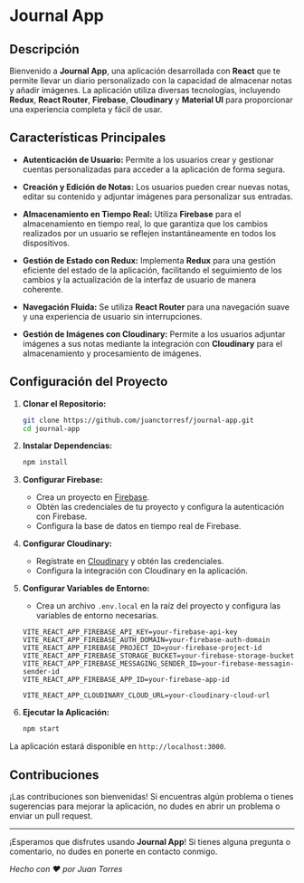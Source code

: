 # Journal App

<!-- ![Journal App Logo](link-to-your-logo-image.png) -->

## Descripción

Bienvenido a **Journal App**, una aplicación desarrollada con **React** que te permite llevar un diario personalizado con la capacidad de almacenar notas y añadir imágenes. La aplicación utiliza diversas tecnologías, incluyendo **Redux**, **React Router**, **Firebase**, **Cloudinary** y **Material UI** para proporcionar una experiencia completa y fácil de usar.

## Características Principales

- **Autenticación de Usuario:** Permite a los usuarios crear y gestionar cuentas personalizadas para acceder a la aplicación de forma segura.

- **Creación y Edición de Notas:** Los usuarios pueden crear nuevas notas, editar su contenido y adjuntar imágenes para personalizar sus entradas.

- **Almacenamiento en Tiempo Real:** Utiliza **Firebase** para el almacenamiento en tiempo real, lo que garantiza que los cambios realizados por un usuario se reflejen instantáneamente en todos los dispositivos.

- **Gestión de Estado con Redux:** Implementa **Redux** para una gestión eficiente del estado de la aplicación, facilitando el seguimiento de los cambios y la actualización de la interfaz de usuario de manera coherente.

- **Navegación Fluida:** Se utiliza **React Router** para una navegación suave y una experiencia de usuario sin interrupciones.

- **Gestión de Imágenes con Cloudinary:** Permite a los usuarios adjuntar imágenes a sus notas mediante la integración con **Cloudinary** para el almacenamiento y procesamiento de imágenes.

## Configuración del Proyecto

1. **Clonar el Repositorio:**

    ```bash
    git clone https://github.com/juanctorresf/journal-app.git
    cd journal-app
    ```

2. **Instalar Dependencias:**

    ```bash
    npm install
    ```

3. **Configurar Firebase:**
   - Crea un proyecto en [Firebase](https://console.firebase.google.com/).
   - Obtén las credenciales de tu proyecto y configura la autenticación con Firebase.
   - Configura la base de datos en tiempo real de Firebase.

4. **Configurar Cloudinary:**
   - Regístrate en [Cloudinary](https://cloudinary.com/) y obtén las credenciales.
   - Configura la integración con Cloudinary en la aplicación.

5. **Configurar Variables de Entorno:**
   - Crea un archivo `.env.local` en la raíz del proyecto y configura las variables de entorno necesarias.

    ```env
    VITE_REACT_APP_FIREBASE_API_KEY=your-firebase-api-key
    VITE_REACT_APP_FIREBASE_AUTH_DOMAIN=your-firebase-auth-domain
    VITE_REACT_APP_FIREBASE_PROJECT_ID=your-firebase-project-id
    VITE_REACT_APP_FIREBASE_STORAGE_BUCKET=your-firebase-storage-bucket
    VITE_REACT_APP_FIREBASE_MESSAGING_SENDER_ID=your-firebase-messagin-sender-id
    VITE_REACT_APP_FIREBASE_APP_ID=your-firebase-app-id

    VITE_REACT_APP_CLOUDINARY_CLOUD_URL=your-cloudinary-cloud-url
    ```

6. **Ejecutar la Aplicación:**

    ```bash
    npm start
    ```

La aplicación estará disponible en `http://localhost:3000`.

## Contribuciones

¡Las contribuciones son bienvenidas! Si encuentras algún problema o tienes sugerencias para mejorar la aplicación, no dudes en abrir un problema o enviar un pull request.

<!-- ## Licencia

Este proyecto está bajo la Licencia MIT. Consulta el archivo [LICENSE](LICENSE) para obtener más detalles. -->

---

¡Esperamos que disfrutes usando **Journal App**! Si tienes alguna pregunta o comentario, no dudes en ponerte en contacto conmigo.

*Hecho con ❤️ por Juan Torres*